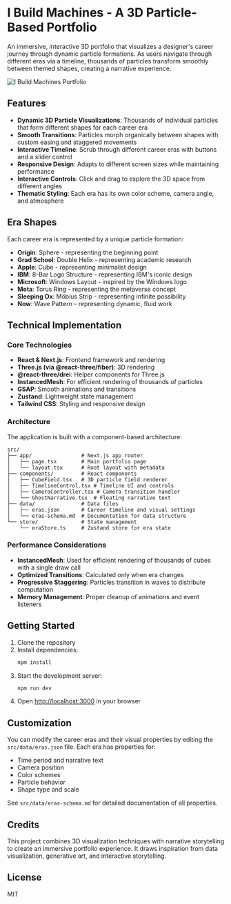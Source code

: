 # I Build Machines - A 3D Particle-Based Portfolio

An immersive, interactive 3D portfolio that visualizes a designer's career journey through dynamic particle formations. As users navigate through different eras via a timeline, thousands of particles transform smoothly between themed shapes, creating a narrative experience.

![I Build Machines Portfolio](./docs/portfolio-preview.png)

## Features

- **Dynamic 3D Particle Visualizations**: Thousands of individual particles that form different shapes for each career era
- **Smooth Transitions**: Particles morph organically between shapes with custom easing and staggered movements
- **Interactive Timeline**: Scrub through different career eras with buttons and a slider control
- **Responsive Design**: Adapts to different screen sizes while maintaining performance
- **Interactive Controls**: Click and drag to explore the 3D space from different angles
- **Thematic Styling**: Each era has its own color scheme, camera angle, and atmosphere

## Era Shapes

Each career era is represented by a unique particle formation:

- **Origin**: Sphere - representing the beginning point
- **Grad School**: Double Helix - representing academic research
- **Apple**: Cube - representing minimalist design
- **IBM**: 8-Bar Logo Structure - representing IBM's iconic design
- **Microsoft**: Windows Layout - inspired by the Windows logo
- **Meta**: Torus Ring - representing the metaverse concept
- **Sleeping Ox**: Möbius Strip - representing infinite possibility
- **Now**: Wave Pattern - representing dynamic, fluid work

## Technical Implementation

### Core Technologies

- **React & Next.js**: Frontend framework and rendering
- **Three.js (via @react-three/fiber)**: 3D rendering
- **@react-three/drei**: Helper components for Three.js
- **InstancedMesh**: For efficient rendering of thousands of particles
- **GSAP**: Smooth animations and transitions
- **Zustand**: Lightweight state management
- **Tailwind CSS**: Styling and responsive design

### Architecture

The application is built with a component-based architecture:

```
src/
├── app/                # Next.js app router
│   ├── page.tsx        # Main portfolio page
│   └── layout.tsx      # Root layout with metadata
├── components/         # React components
│   ├── CubeField.tsx   # 3D particle field renderer
│   ├── TimelineControl.tsx # Timeline UI and controls
│   ├── CameraController.tsx # Camera transition handler
│   └── GhostNarrative.tsx  # Floating narrative text
├── data/               # Data files
│   ├── eras.json       # Career timeline and visual settings
│   └── eras-schema.md  # Documentation for data structure
└── store/              # State management
    └── eraStore.ts     # Zustand store for era state
```

### Performance Considerations

- **InstancedMesh**: Used for efficient rendering of thousands of cubes with a single draw call
- **Optimized Transitions**: Calculated only when era changes
- **Progressive Staggering**: Particles transition in waves to distribute computation
- **Memory Management**: Proper cleanup of animations and event listeners

## Getting Started

1. Clone the repository
2. Install dependencies:
   ```bash
   npm install
   ```
3. Start the development server:
   ```bash
   npm run dev
   ```
4. Open [http://localhost:3000](http://localhost:3000) in your browser

## Customization

You can modify the career eras and their visual properties by editing the `src/data/eras.json` file. Each era has properties for:

- Time period and narrative text
- Camera position
- Color schemes
- Particle behavior
- Shape type and scale

See `src/data/eras-schema.md` for detailed documentation of all properties.

## Credits

This project combines 3D visualization techniques with narrative storytelling to create an immersive portfolio experience. It draws inspiration from data visualization, generative art, and interactive storytelling.

## License

MIT 